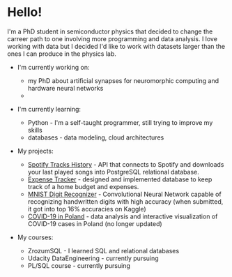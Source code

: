 # Hello!

I'm a PhD student in semiconductor physics that decided to change the carreer path to one involving more programming and data analysis. I love working with data but I decided I'd like to work with datasets larger than the ones I can produce in the physics lab.

- I'm currently working on:
    - my PhD about artificial synapses for neuromorphic computing and hardware neural networks
    - 

- I'm currently learning:
    - Python - I'm a self-taught programmer, still trying to improve my skills
    - databases - data modeling, cloud architectures


- My projects:
    - [Spotify Tracks History](https://github.com/pzet/spotify-tracks-history) - API that connects to Spotify and downloads your last played songs into PostgreSQL relational database.
    - [Expense Tracker](https://github.com/pzet/ZrozumSQL_projekt) - designed and implemented database to keep track of a home budget and expenses.
    - [MNIST Digit Recognizer](https://github.com/pzet/Digit-Recognizer) - Convolutional Neural Network capable of recognizing handwritten digits with high accuracy (when submitted, it got into top 16% accuracies on Kaggle)
    - [COVID-19 in Poland](https://nbviewer.org/github/pzet/COVID_Poland/blob/master/covid_polska.ipynb) - data analysis and interactive visualization of COVID-19 cases in Poland (no longer updated)


- My courses:
    - ZrozumSQL - I learned SQL and relational databases
    - Udacity DataEngineering - currently pursuing
    - PL/SQL course - currently pursuing